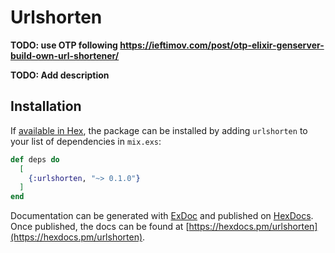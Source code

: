 # Urlshorten

**TODO: use OTP following https://ieftimov.com/post/otp-elixir-genserver-build-own-url-shortener/**

**TODO: Add description**

## Installation

If [available in Hex](https://hex.pm/docs/publish), the package can be installed
by adding `urlshorten` to your list of dependencies in `mix.exs`:

```elixir
def deps do
  [
    {:urlshorten, "~> 0.1.0"}
  ]
end
```

Documentation can be generated with [ExDoc](https://github.com/elixir-lang/ex_doc)
and published on [HexDocs](https://hexdocs.pm). Once published, the docs can
be found at [https://hexdocs.pm/urlshorten](https://hexdocs.pm/urlshorten).

